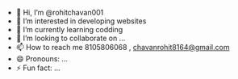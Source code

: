 - 👋 Hi, I’m @rohitchavan001
- 👀 I’m interested in developing websites
- 🌱 I’m currently learning codding
- 💞️ I’m looking to collaborate on ...
- 📫 How to reach me 8105806068 , chavanrohit8164@gmail.com
- 😄 Pronouns: ...
- ⚡ Fun fact: ...

<!---
rohitchavan001/rohitchavan001 is a ✨ special ✨ repository because its `README.md` (this file) appears on your GitHub profile.
You can click the Preview link to take a look at your changes.
--->


